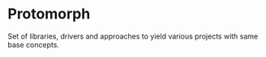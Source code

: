 # Protomorph
Set of libraries, drivers and approaches to yield various projects with same base concepts.

